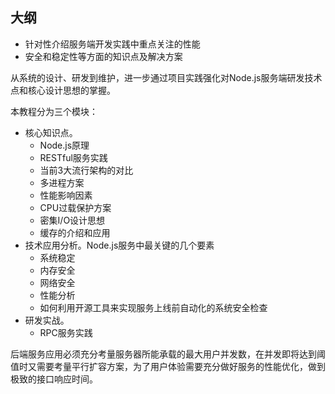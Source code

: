 ## 大纲
- 针对性介绍服务端开发实践中重点关注的性能
- 安全和稳定性等方面的知识点及解决方案

从系统的设计、研发到维护，进一步通过项目实践强化对Node.js服务端研发技术点和核心设计思想的掌握。

本教程分为三个模块：

- 核心知识点。
    + Node.js原理
    + RESTful服务实践
    + 当前3大流行架构的对比
    + 多进程方案
    + 性能影响因素
    + CPU过载保护方案
    + 密集I/O设计思想
    + 缓存的介绍和应用
- 技术应用分析。Node.js服务中最关键的几个要素
    + 系统稳定
    + 内存安全
    + 网络安全
    + 性能分析
    + 如何利用开源工具来实现服务上线前自动化的系统安全检查
- 研发实战。
    + RPC服务实践

后端服务应用必须充分考量服务器所能承载的最大用户并发数，在并发即将达到阈值时又需要考量平行扩容方案，为了用户体验需要充分做好服务的性能优化，做到极致的接口响应时间。
